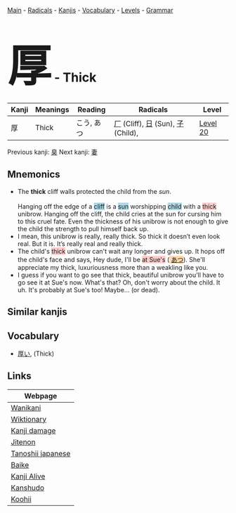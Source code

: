 <style> bigfont {font-size: 100px}</style>
[Main](../index.md) -
[Radicals](../radicals.md) -
[Kanjis](../kanjis.md) -
[Vocabulary](../vocabulary.md) -
[Levels](../levels.md) -
[Grammar](../grammar.md)
# <bigfont> 厚</bigfont> - Thick 

| Kanji | Meanings | Reading | Radicals | Level |
| --- | --- | --- | --- | --- |
| 厚 | Thick | こう, あつ | [厂](../radicals/厂.md) (Cliff), [日](../radicals/日.md) (Sun), [子](../radicals/子.md) (Child),  | [Level 20](../levels/wk_level20.md) |

Previous kanji: [臭](臭.md) Next kanji: [妻](妻.md) 

## Mnemonics
 * The&nbsp;<strong>thick</strong>&nbsp;cliff&nbsp;walls protected the child&nbsp;from the&nbsp;<em>sun</em>.<br><br>Hanging off the edge of a <span style="background-color:#ADD8E6"> cliff</span> is a <span style="background-color:#ADD8E6"> sun</span> worshipping <span style="background-color:#ADD8E6"> child</span> with a <span style="background-color:#ffcccb"> thick</span> unibrow. Hanging off the cliff, the child cries at the sun for cursing him to this cruel fate. Even the thickness of his unibrow is not enough to give the child the strength to pull himself back up.
* I mean, this unibrow is really, really thick. So thick it doesn’t even look real. But it is. It’s really real and really thick.
* The child's <span style="background-color:#ffcccb"> thick</span> unibrow can't wait any longer and gives up. It hops off the child's face and says, Hey dude, I'll be <span style="background-color:#ffcccb"> at Sue's</span> (<span style="background-color:#fed8b1"> [あつ](https://jisho.org/search/あつ)</span>). She'll appreciate my thick, luxuriousness more than a weakling like you.
* I guess if you want to go see that thick, beautiful unibrow you'll have to go see it at Sue's now. What's that? Oh, don't worry about the child. It uh. It's probably at Sue's too! Maybe... (or dead).


## Similar kanjis
 


## Vocabulary
 * [厚い](../vocabulary/厚.md), (Thick)



## Links 

| Webpage |
| --- |
| [Wanikani          ](https://www.wanikani.com/kanji/厚) |
| [Wiktionary        ](https://en.wiktionary.org/wiki/厚) |
| [Kanji damage      ](http://www.kanjidamage.com/kanji/search?utf8=✓&q=厚) |
| [Jitenon           ](https://jitenon.com/kanji/厚) |
| [Tanoshii japanese ](https://www.tanoshiijapanese.com/dictionary/kanji.cfm?k=厚) |
| [Baike             ](https://baike.baidu.com/item/厚) |
| [Kanji Alive       ](https://app.kanjialive.com/厚) |
| [Kanshudo          ](https://www.kanshudo.com/searchmn?q=厚) |
| [Koohii            ](https://kanji.koohii.com/study/kanji/厚) |
